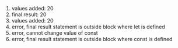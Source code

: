 1. values added: 20
2. final result: 20
3. values added: 20
4. error, final result statement is outside block where let is defined
5. error, cannot change value of const
6. error, final result statement is outside block where const is defined
